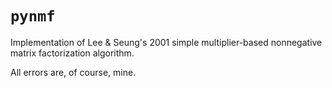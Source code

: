 # `pynmf`

Implementation of Lee & Seung's 2001 simple multiplier-based nonnegative
matrix factorization algorithm.

All errors are, of course, mine.

